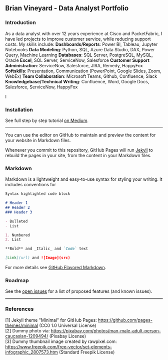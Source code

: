 ## Brian Vineyard - Data Analyst Portfolio

### Introduction

As a data analyst with over 12 years experience at Cisco and PacketFabric, I have led projects to improve customer service, while reducing support costs.
My skills include:
**Dashboards/Reports**: Power BI, Tableau, Jupyter Notebooks
**Data Modeling**: Python, SQL, Azure Data Studio, DAX, Power Query, Machine Learning
**Databases**: SQL Server, PostgreSQL, MySQL, Oracle
**Excel**, SQL Server, ServiceNow, Salesforce
**Customer Support Administration**: ServiceNow, Salesforce, JIRA, Remedy, HappyFox
**Softskills**: Presentation, Communication (PowerPoint, Google Slides, Zoom, WebEx)
**Team Collaboration**: Microsoft Teams, Github, Confluence, Slack
**Knowledgebase/Technical Writing**: Confluence, Word, Google Docs, Salesforce, ServiceNow, HappyFox

I 

### Installation

See full step by step tutorial [on Medium](https://medium.com/@evanca/set-up-your-portfolio-website-in-less-than-10-minutes-with-github-pages-d0efa8ff56fd).
___

You can use the editor on GitHub to maintain and preview the content for your website in Markdown files.

Whenever you commit to this repository, GitHub Pages will run [Jekyll](https://jekyllrb.com/) to rebuild the pages in your site, from the content in your Markdown files.

### Markdown

Markdown is a lightweight and easy-to-use syntax for styling your writing. It includes conventions for

```markdown
Syntax highlighted code block

# Header 1
## Header 2
### Header 3

- Bulleted
- List

1. Numbered
2. List

**Bold** and _Italic_ and `Code` text

[Link](url) and ![Image](src)
```

For more details see [GitHub Flavored Markdown](https://guides.github.com/features/mastering-markdown/).

### Roadmap

See the [open issues](https://github.com/evanca/quick-portfolio/issues) for a list of proposed features (and known issues).
___

### References

[1] Jekyll theme "Minimal" for GitHub Pages: https://github.com/pages-themes/minimal (CC0 1.0 Universal License)
<br>[2] Dummy photo via: https://pixabay.com/photos/man-male-adult-person-caucasian-1209494/ (Pixabay License)
<br>[3] Dummy thumbnail image created by rawpixel.com: https://www.freepik.com/free-vector/set-elements-infographic_2807573.htm (Standard Freepik License)
